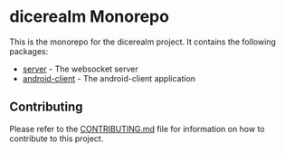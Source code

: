 # dicerealm Monorepo

This is the monorepo for the dicerealm project. It contains the following packages:

- [server](server/README.md) - The websocket server
- [android-client](android-client/README.md) - The android-client application

## Contributing

Please refer to the [CONTRIBUTING.md](CONTRIBUTING.md) file for information on how to contribute to this project.
